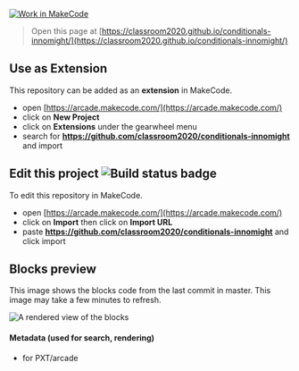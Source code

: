 [![Work in MakeCode](https://classroom.github.com/assets/work-in-make-code-c53f0c86300af1a64cdd5dc830e2509efd17c8cb483a722cacaee84d10eb8ec9.svg)](https://classroom.github.com/online_ide?assignment_repo_id=2842987&assignment_repo_type=AssignmentRepo)



> Open this page at [https://classroom2020.github.io/conditionals-innomight/](https://classroom2020.github.io/conditionals-innomight/)

## Use as Extension

This repository can be added as an **extension** in MakeCode.

* open [https://arcade.makecode.com/](https://arcade.makecode.com/)
* click on **New Project**
* click on **Extensions** under the gearwheel menu
* search for **https://github.com/classroom2020/conditionals-innomight** and import

## Edit this project ![Build status badge](https://github.com/classroom2020/conditionals-innomight/workflows/MakeCode/badge.svg)

To edit this repository in MakeCode.

* open [https://arcade.makecode.com/](https://arcade.makecode.com/)
* click on **Import** then click on **Import URL**
* paste **https://github.com/classroom2020/conditionals-innomight** and click import

## Blocks preview

This image shows the blocks code from the last commit in master.
This image may take a few minutes to refresh.

![A rendered view of the blocks](https://github.com/classroom2020/conditionals-innomight/raw/master/.github/makecode/blocks.png)

#### Metadata (used for search, rendering)

* for PXT/arcade
<script src="https://makecode.com/gh-pages-embed.js"></script><script>makeCodeRender("{{ site.makecode.home_url }}", "{{ site.github.owner_name }}/{{ site.github.repository_name }}");</script>
